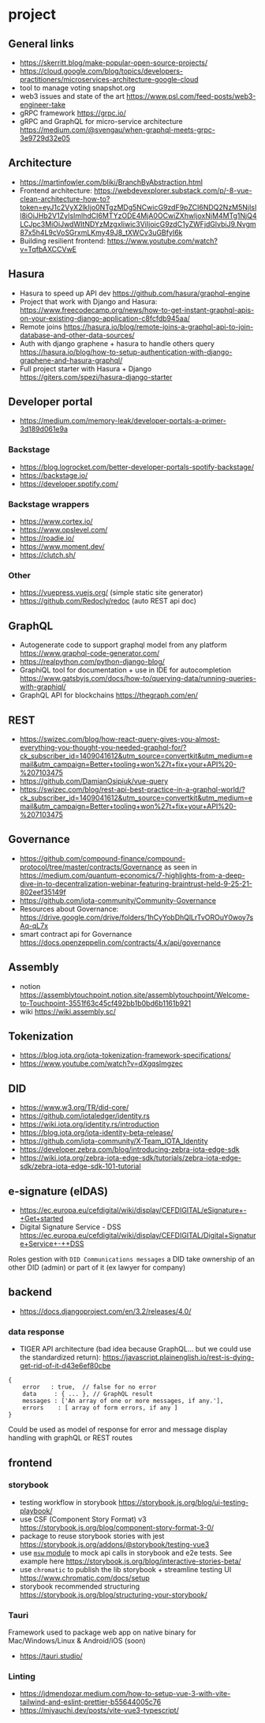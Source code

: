 # project

## General links
- https://skerritt.blog/make-popular-open-source-projects/
- https://cloud.google.com/blog/topics/developers-practitioners/microservices-architecture-google-cloud
- tool to manage voting snapshot.org
- web3 issues and state of the art https://www.psl.com/feed-posts/web3-engineer-take
- gRPC framework https://grpc.io/
- gRPC and GraphQL for micro-service architecture https://medium.com/@svengau/when-graphql-meets-grpc-3e9729d32e05

## Architecture
- https://martinfowler.com/bliki/BranchByAbstraction.html
- Frontend architecture: https://webdevexplorer.substack.com/p/-8-vue-clean-architecture-how-to?token=eyJ1c2VyX2lkIjo0NTgzMDg5NCwicG9zdF9pZCI6NDQ2NzM5NjIsIl8iOiJHb2V1ZyIsImlhdCI6MTYzODE4MjA0OCwiZXhwIjoxNjM4MTg1NjQ4LCJpc3MiOiJwdWItNDYzMzgxIiwic3ViIjoicG9zdC1yZWFjdGlvbiJ9.Nvgm87x5h4L9cVoSGrxmLKmy49J8_tXWCv3uGBfyI6k
- Building resilient frontend: https://www.youtube.com/watch?v=TqfbAXCCVwE

## Hasura
- Hasura to speed up API dev https://github.com/hasura/graphql-engine
- Project that work with Django and Hasura: https://www.freecodecamp.org/news/how-to-get-instant-graphql-apis-on-your-existing-django-application-c8fcfdb945aa/
- Remote joins https://hasura.io/blog/remote-joins-a-graphql-api-to-join-database-and-other-data-sources/
- Auth with django graphene + hasura to handle others query https://hasura.io/blog/how-to-setup-authentication-with-django-graphene-and-hasura-graphql/
- Full project starter with Hasura + Django https://giters.com/spezi/hasura-django-starter

## Developer portal
- https://medium.com/memory-leak/developer-portals-a-primer-3d189d061e9a
### Backstage
- https://blog.logrocket.com/better-developer-portals-spotify-backstage/
- https://backstage.io/
- https://developer.spotify.com/
### Backstage wrappers
- https://www.cortex.io/
- https://www.opslevel.com/
- https://roadie.io/
- https://www.moment.dev/
- https://clutch.sh/
### Other
- https://vuepress.vuejs.org/ (simple static site generator)
- https://github.com/Redocly/redoc (auto REST api doc)



## GraphQL
- Autogenerate code to support graphql model from any platform https://www.graphql-code-generator.com/
- https://realpython.com/python-django-blog/
- GraphiQL tool for documentation + use in IDE for autocompletion https://www.gatsbyjs.com/docs/how-to/querying-data/running-queries-with-graphiql/
- GraphQL API for blockchains https://thegraph.com/en/

## REST
- https://swizec.com/blog/how-react-query-gives-you-almost-everything-you-thought-you-needed-graphql-for/?ck_subscriber_id=1409041612&utm_source=convertkit&utm_medium=email&utm_campaign=Better+tooling+won%27t+fix+your+API%20-%207103475
- https://github.com/DamianOsipiuk/vue-query
- https://swizec.com/blog/rest-api-best-practice-in-a-graphql-world/?ck_subscriber_id=1409041612&utm_source=convertkit&utm_medium=email&utm_campaign=Better+tooling+won%27t+fix+your+API%20-%207103475

## Governance
- https://github.com/compound-finance/compound-protocol/tree/master/contracts/Governance
as seen in https://medium.com/quantum-economics/7-highlights-from-a-deep-dive-in-to-decentralization-webinar-featuring-braintrust-held-9-25-21-802eef35149f
- https://github.com/iota-community/Community-Governance
- Resources about Governance: https://drive.google.com/drive/folders/1hCyYobDhQlLrTvOROuY0woy7sAq-qL7x
- smart contract api for Governance https://docs.openzeppelin.com/contracts/4.x/api/governance

## Assembly
- notion https://assemblytouchpoint.notion.site/assemblytouchpoint/Welcome-to-Touchpoint-3551f63c45cf492bb1b0bd6b1161b921
- wiki https://wiki.assembly.sc/

## Tokenization
- https://blog.iota.org/iota-tokenization-framework-specifications/
- https://www.youtube.com/watch?v=dXgqslmgzec

## DID
- https://www.w3.org/TR/did-core/
- https://github.com/iotaledger/identity.rs
- https://wiki.iota.org/identity.rs/introduction
- https://blog.iota.org/iota-identity-beta-release/
- https://github.com/iota-community/X-Team_IOTA_Identity
- https://developer.zebra.com/blog/introducing-zebra-iota-edge-sdk
- https://wiki.iota.org/zebra-iota-edge-sdk/tutorials/zebra-iota-edge-sdk/zebra-iota-edge-sdk-101-tutorial


## e-signature (eIDAS)
- https://ec.europa.eu/cefdigital/wiki/display/CEFDIGITAL/eSignature+-+Get+started
- Digital Signature Service - DSS https://ec.europa.eu/cefdigital/wiki/display/CEFDIGITAL/Digital+Signature+Service+-++DSS


Roles gestion with `DID Communications messages` a DID take ownership of an other DID (admin) or part of it (ex lawyer for company)

## backend
- https://docs.djangoproject.com/en/3.2/releases/4.0/
### data response
- TIGER API architecture (bad idea because GraphQL... but we could use the standardized return): https://javascript.plainenglish.io/rest-is-dying-get-rid-of-it-d43e6ef80cbe
```
{
    error   : true,  // false for no error
    data     : { ... }, // GraphQL result
    messages : ['An array of one or more messages, if any.'],
    errors    : [ array of form errors, if any ]
}
```
Could be used as model of response for error and message display handling with graphQL or REST routes

## frontend
### storybook
- testing workflow in storybook https://storybook.js.org/blog/ui-testing-playbook/
- use CSF (Component Story Format) v3 https://storybook.js.org/blog/component-story-format-3-0/
- package to reuse storybook stories with jest https://storybook.js.org/addons/@storybook/testing-vue3
- use [`msw` module](https://mswjs.io/docs/getting-started/mocks/graphql-api) to mock api calls in storybook and e2e tests. See example here https://storybook.js.org/blog/interactive-stories-beta/
- use `chromatic` to publish the lib storybook + streamline testing UI https://www.chromatic.com/docs/setup
- storybook recommended structuring https://storybook.js.org/blog/structuring-your-storybook/

### Tauri
Framework used to package web app on native binary for Mac/Windows/Linux & Android/iOS (soon)
- https://tauri.studio/
### Linting
- https://jdmendozar.medium.com/how-to-setup-vue-3-with-vite-tailwind-and-eslint-prettier-b55644005c76
- https://miyauchi.dev/posts/vite-vue3-typescript/

